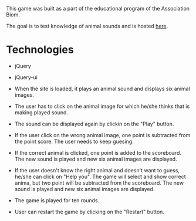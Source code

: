 This game was built as a part of the educational program of the Association Biom.

The goal is to test knowledge of animal sounds and is hosted [here](https://nivethaa15.github.io/Guess-The-Animal/).

# Technologies
- jQuery
- jQuery-ui



- When the site is loaded, it plays an animal sound and displays six animal images.
- The user has to click on the animal image for which he/she thinks that is making played sound.
- The sound can be displayed again by clickin on the "Play" button.
- If the user click on the wrong animal image, one point is subtracted from the point score. The user needs to keep guesing.
- If the correct animal is clicked, one point is added to the scoreboard.
The new sound is played and new six animal images are displayed.
- If the user doesn't know the right animal and doesn't want to guess, he/she can click on "Help you".
The game will select and show correct anima, but two point will be subtracted from the scoreboard.
The new sound is played and new six animal images are displayed.
- The game is played for ten rounds.
- User can restart the game by clicking on the "Restart" button.

